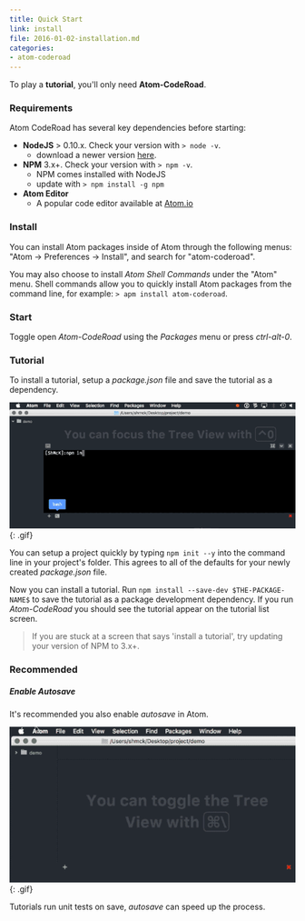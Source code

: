 ```yaml
---
title: Quick Start
link: install
file: 2016-01-02-installation.md
categories:
- atom-coderoad
---
```


To play a **tutorial**, you'll only need **Atom-CodeRoad**.

### Requirements

Atom CodeRoad has several key dependencies before starting:

* **NodeJS** > 0.10.x. Check your version with `> node -v`.
    - download a newer version [here](https://nodejs.org).
* **NPM** 3.x+. Check your version with `> npm -v`.
    - NPM comes installed with NodeJS
    - update with `> npm install -g npm`
* **Atom Editor**
    - A popular code editor available at [Atom.io](https://atom.io/)

### Install

You can install Atom packages inside of Atom through the following menus: "Atom -> Preferences -> Install", and search for "atom-coderoad".

You may also choose to install *Atom Shell Commands* under the "Atom" menu. Shell commands allow you to quickly install Atom packages from the command line, for example: `> apm install atom-coderoad`.

### Start

Toggle open *Atom-CodeRoad* using the *Packages* menu or press *ctrl-alt-0*.


### Tutorial

To install a tutorial, setup a *package.json* file and save the tutorial as a dependency.

![Install a Tutorial](/images/docs/install-tutorial.png){: .gif}

You can setup a project quickly by typing `npm init --y` into the command line in your project's folder. This agrees to all of the defaults for your newly created *package.json* file.

Now you can install a tutorial. Run `npm install --save-dev $THE-PACKAGE-NAME$` to save the tutorial as a package development dependency. If you run *Atom-CodeRoad* you should see the tutorial appear on the tutorial list screen.

> If you are stuck at a screen that says 'install a tutorial', try updating your version of NPM to 3.x+.

### Recommended

##### Enable Autosave

It's recommended you also enable *autosave* in Atom.

![Enable autosave in Atom](/images/docs/autosave.png){: .gif}

Tutorials run unit tests on save, *autosave* can speed up the process.
